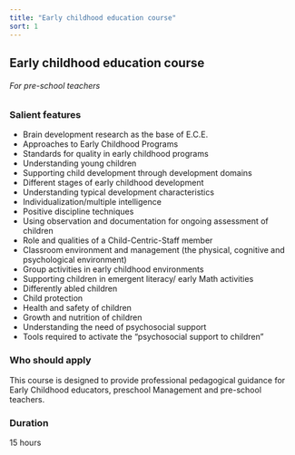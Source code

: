 ```yaml
---
title: "Early childhood education course"
sort: 1
---
```

## Early childhood education course
###### For pre-school teachers

### Salient features
- Brain development research as the base of E.C.E. 
- Approaches to Early Childhood Programs 
- Standards for quality in early childhood programs 
- Understanding young children 
- Supporting child development through development domains 
- Different stages of early childhood development 
- Understanding typical development characteristics 
- Individualization/multiple intelligence 
- Positive discipline techniques
- Using observation and documentation for ongoing assessment of children 
- Role and qualities of a Child-Centric-Staff member 
- Classroom environment and management (the physical, cognitive and psychological environment) 
- Group activities in early childhood environments
- Supporting children in emergent literacy/ early Math activities 
- Differently abled children 
- Child protection 
- Health and safety of children 
- Growth and nutrition of children 
- Understanding the need of psychosocial support 
- Tools required to activate the “psychosocial support to children”

### Who should apply
This course is designed to provide professional pedagogical guidance for Early Childhood educators, preschool Management and pre-school teachers.

### Duration
15 hours